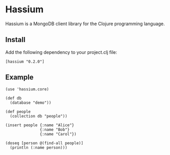 Hassium
=======

Hassium is a MongoDB client library for the Clojure programming
language.

Install
-------

Add the following dependency to your project.clj file:

    [hassium "0.2.0"]

Example
-------

    (use 'hassium.core)

    (def db
      (database "demo")) 
 
    (def people
      (collection db "people"))

    (insert people {:name "Alice"}
                   {:name "Bob"}
                   {:name "Carol"})

    (doseq [person @(find-all people)]
      (println (:name person)))
